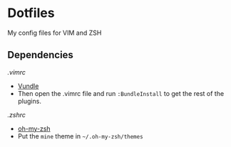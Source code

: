 Dotfiles
========

My config files for VIM and ZSH

Dependencies
-----
*.vimrc*
- [Vundle](http://www.vim.org/scripts/script.php?script_id=3458)
- Then open the .vimrc file and run `:BundleInstall` to get the rest of the plugins.

*.zshrc*
- [oh-my-zsh](https://github.com/robbyrussell/oh-my-zsh)
- Put the `mine` theme in `~/.oh-my-zsh/themes`
